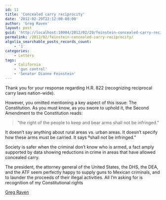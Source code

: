 ```yaml
---
id: 11
title: 'Concealed carry reciprocity'
date: '2012-02-29T22:12:00-08:00'
author: 'Greg Raven'
layout: post
guid: 'http://localhost:10004/2012/02/29/feinstein-concealed-carry-reciprocity/'
permalink: /2012/02/feinstein-concealed-carry-reciprocity/
algolia_searchable_posts_records_count:
    - '1'
categories:
    - Letters
tags:
    - California
    - 'gun control'
    - 'Senator Dianne Feinstein'
---
```


Thank you for your response regarding H.R. 822 (recognizing reciprocal carry laws nation-wide).

However, you omitted mentioning a key aspect of this issue: The Constitution. As you must know, as you swore to uphold it, the Second Amendment to the Constitution reads:

> “the right of the people to keep and bear arms shall not be infringed.”

It doesn’t say anything about rural areas vs. urban areas. It doesn’t specify how these arms must be carried. It says ºshall not be infringed.”

Society is safer when the criminal don’t know who is armed, a fact amply supported by data showing reductions in crime in areas that have allowed concealed carry.

The president, the attorney general of the United States, the DHS, the DEA, and the ATF seem perfectly happy to supply guns to Mexican criminals, and to launder the proceeds of their illegal activities. All I’m asking for is recognition of my Constitutional rights

[Greg Raven](https://www.gregraven.org/)